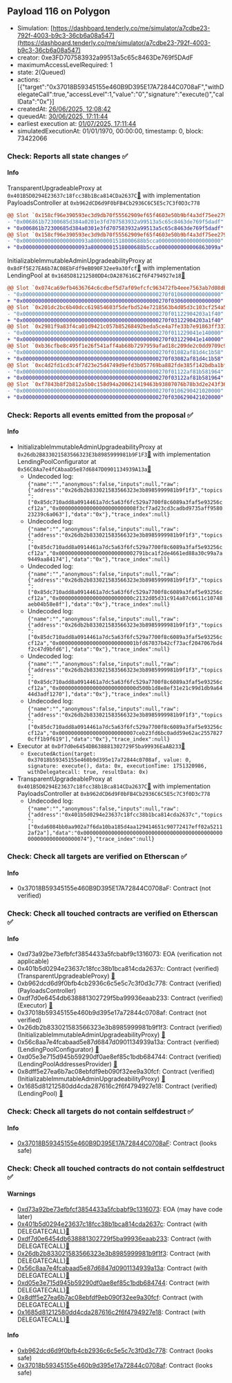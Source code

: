 ## Payload 116 on Polygon

- Simulation: [https://dashboard.tenderly.co/me/simulator/a7cdbe23-792f-4003-b9c3-36cb6a08a547](https://dashboard.tenderly.co/me/simulator/a7cdbe23-792f-4003-b9c3-36cb6a08a547)
- creator: 0xe3FD707583932a99513a5c65c8463De769f5DAdF
- maximumAccessLevelRequired: 1
- state: 2(Queued)
- actions: [{"target":"0x37018B59345155e460B9D395E17A72844C0708aF","withDelegateCall":true,"accessLevel":1,"value":"0","signature":"execute()","callData":"0x"}]
- createdAt: [26/06/2025, 12:08:42](https://polygonscan.com/tx/0xc84a37e42132556ee36f23ae24832ea3e871ef918fada458a1f51df82e44e154)
- queuedAt: [30/06/2025, 17:11:44](https://polygonscan.com/tx/0x4c0ecc746868968d94c1e8cbb6dfce718b129a6ef2c5c8398629b503f3e40737)
- earliest execution at: [01/07/2025, 17:11:44](https://www.epochconverter.com/countdown?q=1751389904)
- simulatedExecutionAt: 01/01/1970, 00:00:00, timestamp: 0, block: 73422066
### Check: Reports all state changes :white_check_mark:

#### Info


TransparentUpgradeableProxy at `0x401B5D0294E23637c18fcc38b1Bca814CDa2637C`[:ghost:](https://github.com/bgd-labs/aave-address-book "GovernanceV3Polygon.PAYLOADS_CONTROLLER") with implementation PayloadsController at `0xb962dCD6d9F0bFB4Cb2936C6C5E5c7C3f0D3c778`
```diff
@@ Slot `0x158cf96e390593ec3d9db70f55562909ef65f4603e50b9bf4a3df75ee2795f30` @@
- "0x006861b72300685d384a0201e3fd707583932a99513a5c65c8463de769f5dadf"
+ "0x006861b72300685d384a0301e3fd707583932a99513a5c65c8463de769f5dadf"
@@ Slot `0x158cf96e390593ec3d9db70f55562909ef65f4603e50b9bf4a3df75ee2795f31` @@
- "0x000000000000000000093a80000001518000688b5cca00000000000000000000"
+ "0x000000000000000000093a80000001518000688b5cca0000000000006863099a"
```

InitializableImmutableAdminUpgradeabilityProxy at `0x8dFf5E27EA6b7AC08EbFdf9eB090F32ee9a30fcf`[:ghost:](https://github.com/bgd-labs/aave-address-book "AaveV2Polygon.POOL") with implementation LendingPool at `0x1685D81212580DD4cDA287616C2f6F4794927e18`[:ghost:](https://github.com/bgd-labs/aave-address-book "AaveV2Polygon.POOL_IMPL")
```diff
@@ Slot `0x074ca69efb4636764c6cdbef5d7af09efcfc963472fb4eee7563ab7d08db893d` @@
- "0x00000000000000000000000000000000000000000000270f0106000000000000"
+ "0x00000000000000000000000000000000000000000000270f0306000000000000"
@@ Slot `0x201dc2bc6b40dcc619854603f5defbd524e7218563b4d05d3c103cf254a59583` @@
- "0x00000000000000000000000000000000000000000000270f01122904203a1f40"
+ "0x00000000000000000000000000000000000000000000270f03122904203a1f40"
@@ Slot `0x2981f9a83f4ca01d9421c057b85268492beda5ce4a7fe33b7e91863ff3371cb1` @@
- "0x00000000000000000000000000000000000000000000270f011229041e140000"
+ "0x00000000000000000000000000000000000000000000270f031229041e140000"
@@ Slot `0xb36cfbe8c495f1e26f541aff4ab68b7297959afad18c209de2c0dd9709c9f95a` @@
- "0x00000000000000000000000000000000000000000000270f01082af81d4c1b58"
+ "0x00000000000000000000000000000000000000000000270f03082af81d4c1b58"
@@ Slot `0xc4d2fd1cd3c4f7d23e25d4749d9efd3b057769ba882fde385f142bdba1bf1633` @@
- "0x00000000000000000000000000000000000000000000270f01122af81b581964"
+ "0x00000000000000000000000000000000000000000000270f03122af81b581964"
@@ Slot `0xf7843b8f2b812a5b0c158d94a200621419463b93807076b78b3d2e243f36686e` @@
- "0x00000000000000000000000000000000000000000000270f0106290421020000"
+ "0x00000000000000000000000000000000000000000000270f0306290421020000"
```


### Check: Reports all events emitted from the proposal :white_check_mark:

#### Info

- InitializableImmutableAdminUpgradeabilityProxy at `0x26db2B833021583566323E3b8985999981b9F1F3`[:ghost:](https://github.com/bgd-labs/aave-address-book "AaveV2Polygon.POOL_CONFIGURATOR") with implementation LendingPoolConfigurator at `0x56C8Aa7e4fCAbaaD5e87d6847D0901134939A13a`[:ghost:](https://github.com/bgd-labs/aave-address-book "AaveV2Polygon.POOL_CONFIGURATOR_IMPL")
  - Undecoded log: `{"name":"","anonymous":false,"inputs":null,"raw":{"address":"0x26db2b833021583566323e3b8985999981b9f1f3","topics":["0x85dc710add8a0914461a7dc5a63f6fc529a7700f8c6089a3faf5e93256ccf12a","0x0000000000000000000000008f3cf7ad23cd3cadbd9735aff958023239c6a063"],"data":"0x"},"trace_index":null}`
  - Undecoded log: `{"name":"","anonymous":false,"inputs":null,"raw":{"address":"0x26db2b833021583566323e3b8985999981b9f1f3","topics":["0x85dc710add8a0914461a7dc5a63f6fc529a7700f8c6089a3faf5e93256ccf12a","0x0000000000000000000000002791bca1f2de4661ed88a30c99a7a9449aa84174"],"data":"0x"},"trace_index":null}`
  - Undecoded log: `{"name":"","anonymous":false,"inputs":null,"raw":{"address":"0x26db2b833021583566323e3b8985999981b9f1f3","topics":["0x85dc710add8a0914461a7dc5a63f6fc529a7700f8c6089a3faf5e93256ccf12a","0x000000000000000000000000c2132d05d31c914a87c6611c10748aeb04b58e8f"],"data":"0x"},"trace_index":null}`
  - Undecoded log: `{"name":"","anonymous":false,"inputs":null,"raw":{"address":"0x26db2b833021583566323e3b8985999981b9f1f3","topics":["0x85dc710add8a0914461a7dc5a63f6fc529a7700f8c6089a3faf5e93256ccf12a","0x0000000000000000000000001bfd67037b42cf73acf2047067bd4f2c47d9bfd6"],"data":"0x"},"trace_index":null}`
  - Undecoded log: `{"name":"","anonymous":false,"inputs":null,"raw":{"address":"0x26db2b833021583566323e3b8985999981b9f1f3","topics":["0x85dc710add8a0914461a7dc5a63f6fc529a7700f8c6089a3faf5e93256ccf12a","0x0000000000000000000000000d500b1d8e8ef31e21c99d1db9a6444d3adf1270"],"data":"0x"},"trace_index":null}`
  - Undecoded log: `{"name":"","anonymous":false,"inputs":null,"raw":{"address":"0x26db2b833021583566323e3b8985999981b9f1f3","topics":["0x85dc710add8a0914461a7dc5a63f6fc529a7700f8c6089a3faf5e93256ccf12a","0x0000000000000000000000007ceb23fd6bc0add59e62ac25578270cff1b9f619"],"data":"0x"},"trace_index":null}`
- Executor at `0xDf7d0e6454DB638881302729F5ba99936EaAB233`[:ghost:](https://github.com/bgd-labs/aave-address-book "AaveV2Polygon.POOL_ADMIN, AaveV3Polygon.ACL_ADMIN, GovernanceV3Polygon.EXECUTOR_LVL_1")
  - `ExecutedAction(target: 0x37018b59345155e460b9d395e17a72844c0708af, value: 0, signature: execute(), data: 0x, executionTime: 1751320986, withDelegatecall: true, resultData: 0x)`
- TransparentUpgradeableProxy at `0x401B5D0294E23637c18fcc38b1Bca814CDa2637C`[:ghost:](https://github.com/bgd-labs/aave-address-book "GovernanceV3Polygon.PAYLOADS_CONTROLLER") with implementation PayloadsController at `0xb962dCD6d9F0bFB4Cb2936C6C5E5c7C3f0D3c778`
  - Undecoded log: `{"name":"","anonymous":false,"inputs":null,"raw":{"address":"0x401b5d0294e23637c18fcc38b1bca814cda2637c","topics":["0xda6084bb0aa902a7f6da10ba185d4aa129414651c90772417eff02a52112af2a"],"data":"0x0000000000000000000000000000000000000000000000000000000000000074"},"trace_index":null}`

### Check: Check all targets are verified on Etherscan :white_check_mark:

#### Info

- 0x37018B59345155e460B9D395E17A72844C0708aF: Contract (not verified) 

### Check: Check all touched contracts are verified on Etherscan :white_check_mark:

#### Info

- 0xd73a92be73efbfcf3854433a5fcbabf9c1316073: EOA (verification not applicable)
- 0x401b5d0294e23637c18fcc38b1bca814cda2637c: Contract (verified) (TransparentUpgradeableProxy) [:ghost:](https://github.com/bgd-labs/aave-address-book "GovernanceV3Polygon.PAYLOADS_CONTROLLER")
- 0xb962dcd6d9f0bfb4cb2936c6c5e5c7c3f0d3c778: Contract (verified) (PayloadsController) 
- 0xdf7d0e6454db638881302729f5ba99936eaab233: Contract (verified) (Executor) [:ghost:](https://github.com/bgd-labs/aave-address-book "AaveV2Polygon.POOL_ADMIN, AaveV3Polygon.ACL_ADMIN, GovernanceV3Polygon.EXECUTOR_LVL_1")
- 0x37018b59345155e460b9d395e17a72844c0708af: Contract (not verified) 
- 0x26db2b833021583566323e3b8985999981b9f1f3: Contract (verified) (InitializableImmutableAdminUpgradeabilityProxy) [:ghost:](https://github.com/bgd-labs/aave-address-book "AaveV2Polygon.POOL_CONFIGURATOR")
- 0x56c8aa7e4fcabaad5e87d6847d0901134939a13a: Contract (verified) (LendingPoolConfigurator) [:ghost:](https://github.com/bgd-labs/aave-address-book "AaveV2Polygon.POOL_CONFIGURATOR_IMPL")
- 0xd05e3e715d945b59290df0ae8ef85c1bdb684744: Contract (verified) (LendingPoolAddressesProvider) [:ghost:](https://github.com/bgd-labs/aave-address-book "AaveV2Polygon.POOL_ADDRESSES_PROVIDER")
- 0x8dff5e27ea6b7ac08ebfdf9eb090f32ee9a30fcf: Contract (verified) (InitializableImmutableAdminUpgradeabilityProxy) [:ghost:](https://github.com/bgd-labs/aave-address-book "AaveV2Polygon.POOL")
- 0x1685d81212580dd4cda287616c2f6f4794927e18: Contract (verified) (LendingPool) [:ghost:](https://github.com/bgd-labs/aave-address-book "AaveV2Polygon.POOL_IMPL")

### Check: Check all targets do not contain selfdestruct :white_check_mark:

#### Info

- [0x37018B59345155e460B9D395E17A72844C0708aF](https://polygonscan.com/address/0x37018B59345155e460B9D395E17A72844C0708aF): Contract (looks safe)

### Check: Check all touched contracts do not contain selfdestruct :white_check_mark:

#### Warnings

- [0xd73a92be73efbfcf3854433a5fcbabf9c1316073](https://polygonscan.com/address/0xd73a92be73efbfcf3854433a5fcbabf9c1316073): EOA (may have code later)
- [0x401b5d0294e23637c18fcc38b1bca814cda2637c](https://polygonscan.com/address/0x401b5d0294e23637c18fcc38b1bca814cda2637c): Contract (with DELEGATECALL)[:ghost:](https://github.com/bgd-labs/aave-address-book "GovernanceV3Polygon.PAYLOADS_CONTROLLER")
- [0xdf7d0e6454db638881302729f5ba99936eaab233](https://polygonscan.com/address/0xdf7d0e6454db638881302729f5ba99936eaab233): Contract (with DELEGATECALL)[:ghost:](https://github.com/bgd-labs/aave-address-book "AaveV2Polygon.POOL_ADMIN, AaveV3Polygon.ACL_ADMIN, GovernanceV3Polygon.EXECUTOR_LVL_1")
- [0x26db2b833021583566323e3b8985999981b9f1f3](https://polygonscan.com/address/0x26db2b833021583566323e3b8985999981b9f1f3): Contract (with DELEGATECALL)[:ghost:](https://github.com/bgd-labs/aave-address-book "AaveV2Polygon.POOL_CONFIGURATOR")
- [0x56c8aa7e4fcabaad5e87d6847d0901134939a13a](https://polygonscan.com/address/0x56c8aa7e4fcabaad5e87d6847d0901134939a13a): Contract (with DELEGATECALL)[:ghost:](https://github.com/bgd-labs/aave-address-book "AaveV2Polygon.POOL_CONFIGURATOR_IMPL")
- [0xd05e3e715d945b59290df0ae8ef85c1bdb684744](https://polygonscan.com/address/0xd05e3e715d945b59290df0ae8ef85c1bdb684744): Contract (with DELEGATECALL)[:ghost:](https://github.com/bgd-labs/aave-address-book "AaveV2Polygon.POOL_ADDRESSES_PROVIDER")
- [0x8dff5e27ea6b7ac08ebfdf9eb090f32ee9a30fcf](https://polygonscan.com/address/0x8dff5e27ea6b7ac08ebfdf9eb090f32ee9a30fcf): Contract (with DELEGATECALL)[:ghost:](https://github.com/bgd-labs/aave-address-book "AaveV2Polygon.POOL")
- [0x1685d81212580dd4cda287616c2f6f4794927e18](https://polygonscan.com/address/0x1685d81212580dd4cda287616c2f6f4794927e18): Contract (with DELEGATECALL)[:ghost:](https://github.com/bgd-labs/aave-address-book "AaveV2Polygon.POOL_IMPL")

#### Info

- [0xb962dcd6d9f0bfb4cb2936c6c5e5c7c3f0d3c778](https://polygonscan.com/address/0xb962dcd6d9f0bfb4cb2936c6c5e5c7c3f0d3c778): Contract (looks safe)
- [0x37018b59345155e460b9d395e17a72844c0708af](https://polygonscan.com/address/0x37018b59345155e460b9d395e17a72844c0708af): Contract (looks safe)

